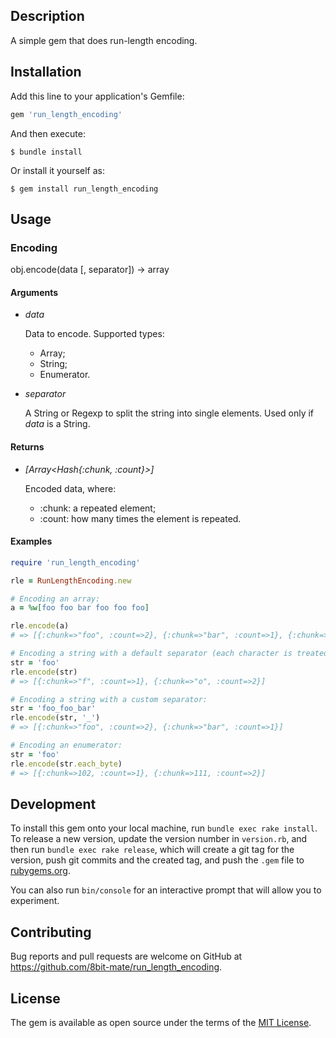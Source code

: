 ## Description

A simple gem that does run-length encoding.

## Installation

Add this line to your application's Gemfile:

```ruby
gem 'run_length_encoding'
```

And then execute:

    $ bundle install

Or install it yourself as:

    $ gem install run_length_encoding

## Usage

### Encoding

obj.encode(data [, separator]) -> array

#### Arguments

* *data*

    Data to encode. Supported types:
    * Array;
    * String;
    * Enumerator.

* *separator*

    A String or Regexp to split the string into single elements. Used only if *data* is a String.

#### Returns

* *[Array<Hash{:chunk, :count}>]*

    Encoded data, where:
    * :chunk: a repeated element;
    * :count: how many times the element is repeated.

#### Examples

```ruby
require 'run_length_encoding'

rle = RunLengthEncoding.new

# Encoding an array:
a = %w[foo foo bar foo foo foo]

rle.encode(a)
# => [{:chunk=>"foo", :count=>2}, {:chunk=>"bar", :count=>1}, {:chunk=>"foo", :count=>3}]

# Encoding a string with a default separator (each character is treated as a single element):
str = 'foo'
rle.encode(str)
# => [{:chunk=>"f", :count=>1}, {:chunk=>"o", :count=>2}]

# Encoding a string with a custom separator:
str = 'foo_foo_bar'
rle.encode(str, '_')
# => [{:chunk=>"foo", :count=>2}, {:chunk=>"bar", :count=>1}]

# Encoding an enumerator:
str = 'foo'
rle.encode(str.each_byte)
# => [{:chunk=>102, :count=>1}, {:chunk=>111, :count=>2}]
```

## Development

To install this gem onto your local machine, run `bundle exec rake install`. To release a new version, update the version number in `version.rb`, and then run `bundle exec rake release`, which will create a git tag for the version, push git commits and the created tag, and push the `.gem` file to [rubygems.org](https://rubygems.org).

You can also run `bin/console` for an interactive prompt that will allow you to experiment.

## Contributing

Bug reports and pull requests are welcome on GitHub at https://github.com/8bit-mate/run_length_encoding.

## License

The gem is available as open source under the terms of the [MIT License](https://opensource.org/licenses/MIT).
